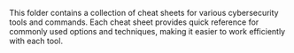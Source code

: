 This folder contains a collection of cheat sheets for various cybersecurity tools and commands. Each cheat sheet provides quick reference for commonly used options and techniques, making it easier to work efficiently with each tool.

